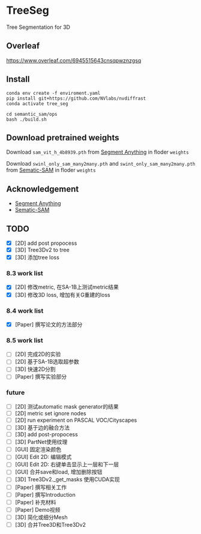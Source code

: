 # TreeSeg

Tree Segmentation for 3D

## Overleaf

https://www.overleaf.com/6945515643cnsqpwznzgsq

## Install

```shell
conda env create -f enviroment.yaml
pip install git+https://github.com/NVlabs/nvdiffrast
conda activate tree_seg

cd semantic_sam/ops
bash ./build.sh
```

## Download pretrained weights

Download `sam_vit_h_4b8939.pth` from [Segment Anything](https://github.com/facebookresearch/segment-anything) in floder `weights`

Download `swinl_only_sam_many2many.pth` and `swint_only_sam_many2many.pth` from  [Sematic-SAM](https://github.com/UX-Decoder/Semantic-SAM/tree/main) in floder `weights`

## Acknowledgement

- [Segment Anything](https://github.com/facebookresearch/segment-anything)
- [Sematic-SAM](https://github.com/UX-Decoder/Semantic-SAM/tree/main)

## TODO

- [x] [2D] add post propocess
- [x] [3D] Tree3Dv2 to tree
- [x] [3D] 添加tree loss

### 8.3 work list 
- [x] [2D] 修改metric, 在SA-1B上测试metric结果
- [x] [3D] 修改3D loss, 增加有关G重建的loss

### 8.4 work list
- [x] [Paper] 撰写论文的方法部分

### 8.5 work list
- [ ] [2D] 完成2D的实验
- [ ] [2D] 基于SA-1B选取超参数
- [ ] [3D] 快速2D分割
- [ ] [Paper] 撰写实验部分

### future
- [ ] [2D] 测试automatic mask generator的结果
- [ ] [2D] metric set ignore nodes
- [ ] [2D] run experiment on PASCAL VOC/Cityscapes
- [ ] [3D] 基于边的融合方法
- [ ] [3D] add post-propocess
- [ ] [3D] PartNet使用纹理
- [ ] [GUI] 固定渲染颜色
- [ ] [GUI] Edit 2D: 编辑模式
- [ ] [GUI] Edit 2D: 右键单击显示上一层和下一层
- [ ] [GUI] 合并save和load, 增加删除按钮
- [ ] [3D] Tree3Dv2._get_masks 使用CUDA实现
- [ ] [Paper] 撰写相关工作
- [ ] [Paper] 撰写Introduction
- [ ] [Paper] 补充材料
- [ ] [Paper] Demo视频
- [ ] [3D] 简化或细分Mesh
- [ ] [3D] 合并Tree3D和Tree3Dv2

